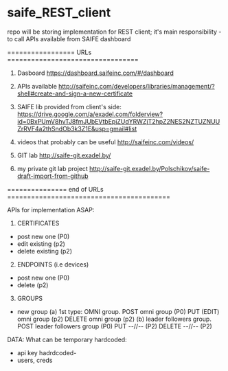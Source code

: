 # saife_REST_client
repo will be storing implementation for REST client; it's main responsibility - to call APIs available from SAIFE dashboard



=================   URLs   =================================
1) Dasboard
https://dashboard.saifeinc.com/#/dashboard


2) APIs available
http://saifeinc.com/developers/libraries/management/?shell#create-and-sign-a-new-certificate


3) SAIFE lib provided from client's side: 
https://drive.google.com/a/exadel.com/folderview?id=0BxPUmV8hvTJ8fmJUbEVtbEpjZUdYRWZjT2hpZ2NES2NZTUZNUUZrRVF4a2thSndOb3k3Z1E&usp=gmail#list

4) videos that probably can be useful
http://saifeinc.com/videos/

5) GIT lab 
http://saife-git.exadel.by/

6) my private git lab project 
http://saife-git.exadel.by/Polschikov/saife-draft-import-from-github

===============   end of URLs                  =========================================


APIs for implementation ASAP: 
1) CERTIFICATES
- post new one (P0) 
- edit  existing (p2) 
- delete existing (p2) 
2) ENDPOINTS (i.e devices) 
- post new one (P0) 
- delete (p2) 
3) GROUPS
- new group 
(a) 1st type: OMNI group. POST omni group (P0) 
                          PUT (EDIT) omni group (p2)
                          DELETE omni group (p2)
(b) leader followers group. POST leader followers group (P0)
                            PUT   --//-- (P2) 
			    DELETE  --//-- (P2)	   




DATA: What can be temporary hardcoded: 
- api key hadrdcoded- 
- users, creds
